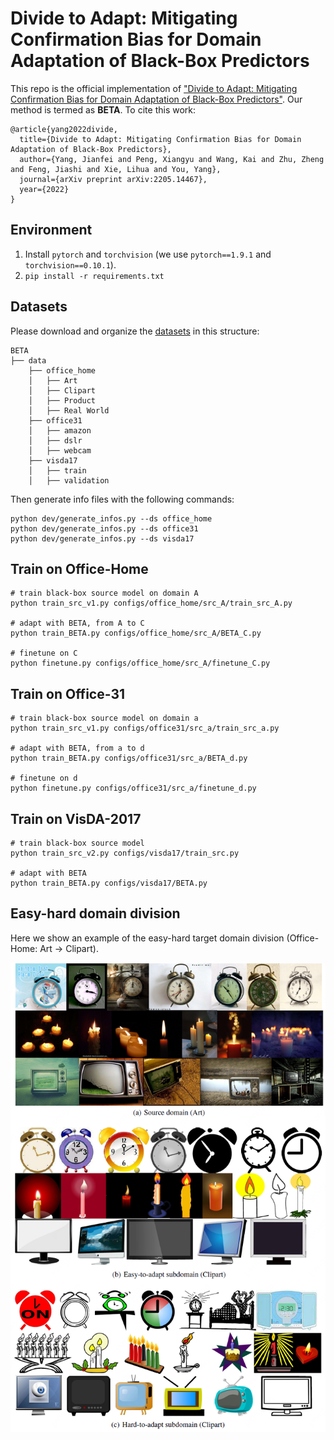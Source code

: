 # Divide to Adapt: Mitigating Confirmation Bias for Domain Adaptation of Black-Box Predictors
This repo is the official implementation of ["Divide to Adapt: Mitigating Confirmation Bias for Domain Adaptation of Black-Box Predictors"](https://arxiv.org/abs/2205.14467).
Our method is termed as **BETA**. To cite this work:
```
@article{yang2022divide,
  title={Divide to Adapt: Mitigating Confirmation Bias for Domain Adaptation of Black-Box Predictors},
  author={Yang, Jianfei and Peng, Xiangyu and Wang, Kai and Zhu, Zheng and Feng, Jiashi and Xie, Lihua and You, Yang},
  journal={arXiv preprint arXiv:2205.14467},
  year={2022}
}
```

## Environment

1. Install `pytorch` and `torchvision` (we use `pytorch==1.9.1` and `torchvision==0.10.1`).
2. `pip install -r requirements.txt`

## Datasets
Please download and organize the [datasets](https://github.com/jindongwang/transferlearning/blob/master/data/dataset.md) in this structure:
```
BETA
├── data
    ├── office_home
    │   ├── Art
    │   ├── Clipart
    │   ├── Product
    │   ├── Real World
    ├── office31
    │   ├── amazon
    │   ├── dslr
    │   ├── webcam
    ├── visda17
    │   ├── train
    │   ├── validation 
```

Then generate info files with the following commands:
```
python dev/generate_infos.py --ds office_home
python dev/generate_infos.py --ds office31
python dev/generate_infos.py --ds visda17
```

## Train on Office-Home
```
# train black-box source model on domain A
python train_src_v1.py configs/office_home/src_A/train_src_A.py

# adapt with BETA, from A to C
python train_BETA.py configs/office_home/src_A/BETA_C.py

# finetune on C
python finetune.py configs/office_home/src_A/finetune_C.py
```

## Train on Office-31
```
# train black-box source model on domain a
python train_src_v1.py configs/office31/src_a/train_src_a.py

# adapt with BETA, from a to d
python train_BETA.py configs/office31/src_a/BETA_d.py

# finetune on d 
python finetune.py configs/office31/src_a/finetune_d.py
```

## Train on VisDA-2017 
```
# train black-box source model
python train_src_v2.py configs/visda17/train_src.py

# adapt with BETA
python train_BETA.py configs/visda17/BETA.py
```

## Easy-hard domain division
Here we show an example of the easy-hard target domain division (Office-Home: Art -> Clipart).

<img src="resources/division.png"> 
